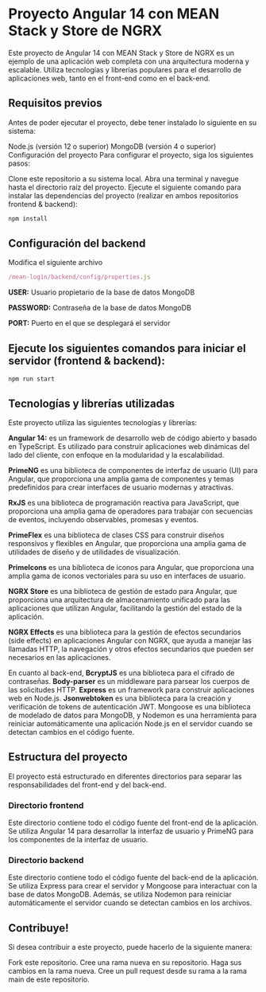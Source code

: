 # Proyecto Angular 14 con MEAN Stack y Store de NGRX

Este proyecto de Angular 14 con MEAN Stack y Store de NGRX es un ejemplo de una aplicación web completa con una arquitectura moderna y escalable. Utiliza tecnologías y librerías populares para el desarrollo de aplicaciones web, tanto en el front-end como en el back-end.

## Requisitos previos

Antes de poder ejecutar el proyecto, debe tener instalado lo siguiente en su sistema:

Node.js (versión 12 o superior)
MongoDB (versión 4 o superior)
Configuración del proyecto
Para configurar el proyecto, siga los siguientes pasos:

Clone este repositorio a su sistema local.
Abra una terminal y navegue hasta el directorio raíz del proyecto.
Ejecute el siguiente comando para instalar las dependencias del proyecto (realizar en ambos repositorios frontend & backend):
```bash
npm install
```
## Configuración del backend

Modifica el siguiente archivo
```js 
/mean-login/backend/config/properties.js
```

**USER:** Usuario propietario de la base de datos MongoDB

**PASSWORD:** Contraseña de la base de datos MongoDB

**PORT:** Puerto en el que se desplegará el servidor
## Ejecute los siguientes comandos para iniciar el servidor (frontend & backend):
```node
npm run start
```
## Tecnologías y librerías utilizadas
Este proyecto utiliza las siguientes tecnologías y librerías:

**Angular 14:** es un framework de desarrollo web de código abierto y basado en TypeScript. Es utilizado para construir aplicaciones web dinámicas del lado del cliente, con enfoque en la modularidad y la escalabilidad.

**PrimeNG** es una biblioteca de componentes de interfaz de usuario (UI) para Angular, que proporciona una amplia gama de componentes y temas predefinidos para crear interfaces de usuario modernas y atractivas.

**RxJS** es una biblioteca de programación reactiva para JavaScript, que proporciona una amplia gama de operadores para trabajar con secuencias de eventos, incluyendo observables, promesas y eventos.

**PrimeFlex** es una biblioteca de clases CSS para construir diseños responsivos y flexibles en Angular, que proporciona una amplia gama de utilidades de diseño y de utilidades de visualización.

**PrimeIcons** es una biblioteca de iconos para Angular, que proporciona una amplia gama de iconos vectoriales para su uso en interfaces de usuario.

**NGRX Store** es una biblioteca de gestión de estado para Angular, que proporciona una arquitectura de almacenamiento unificado para las aplicaciones que utilizan Angular, facilitando la gestión del estado de la aplicación.

**NGRX Effects** es una biblioteca para la gestión de efectos secundarios (side effects) en aplicaciones Angular con NGRX, que ayuda a manejar las llamadas HTTP, la navegación y otros efectos secundarios que pueden ser necesarios en las aplicaciones.

En cuanto al back-end, 
**BcryptJS** es una biblioteca para el cifrado de contraseñas.
**Body-parser** es un middleware para parsear los cuerpos de las solicitudes HTTP.
**Express** es un framework para construir aplicaciones web en Node.js.
**Jsonwebtoken** es una biblioteca para la creación y verificación de tokens de autenticación JWT.
Mongoose es una biblioteca de modelado de datos para MongoDB, y Nodemon es una herramienta para reiniciar automáticamente una aplicación Node.js en el servidor cuando se detectan cambios en el código fuente.

## Estructura del proyecto

El proyecto está estructurado en diferentes directorios para separar las responsabilidades del front-end y del back-end.

### Directorio frontend

Este directorio contiene todo el código fuente del front-end de la aplicación. Se utiliza Angular 14 para desarrollar la interfaz de usuario y PrimeNG para los componentes de la interfaz de usuario.

### Directorio backend

Este directorio contiene todo el código fuente del back-end de la aplicación. Se utiliza Express para crear el servidor y Mongoose para interactuar con la base de datos MongoDB. Además, se utiliza Nodemon para reiniciar automáticamente el servidor cuando se detectan cambios en los archivos.


## Contribuye!

Si desea contribuir a este proyecto, puede hacerlo de la siguiente manera:

Fork este repositorio.
Cree una rama nueva en su repositorio.
Haga sus cambios en la rama nueva.
Cree un pull request desde su rama a la rama main de este repositorio.
